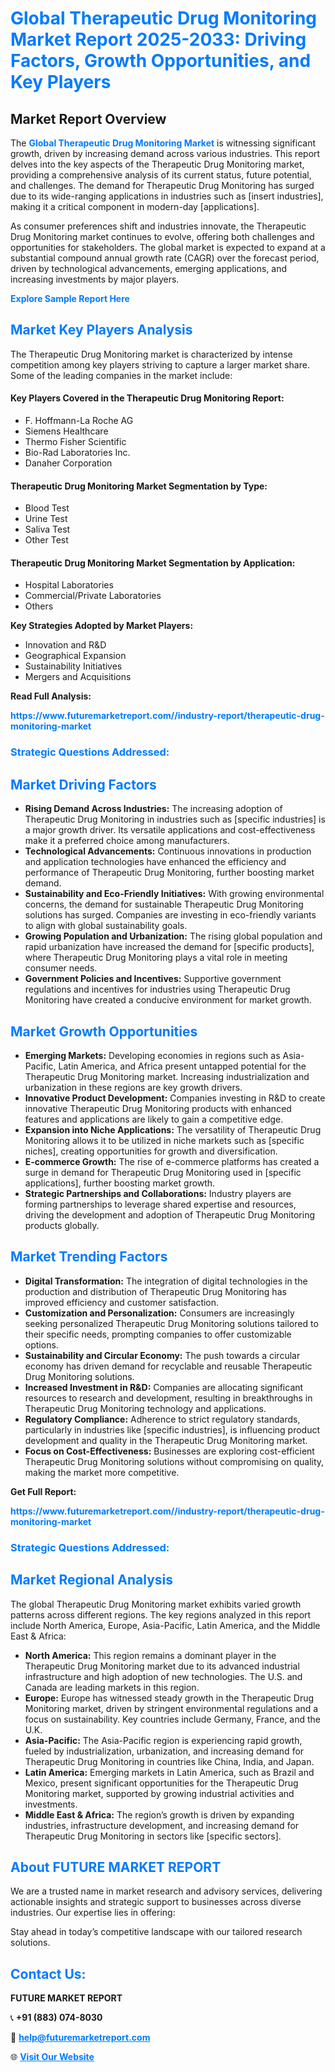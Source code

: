<h1 style="color: #007BFF;">Global Therapeutic Drug Monitoring Market Report 2025-2033: Driving Factors, Growth Opportunities, and Key Players</h1>

<section id="overview">
<h2>Market Report Overview</h2>
<p>The <a href="https://www.futuremarketreport.com//industry-report/therapeutic-drug-monitoring-market" style="color: #007BFF; text-decoration: none;"><strong>Global Therapeutic Drug Monitoring Market</strong></a> is witnessing significant growth, driven by increasing demand across various industries. This report delves into the key aspects of the Therapeutic Drug Monitoring market, providing a comprehensive analysis of its current status, future potential, and challenges. The demand for Therapeutic Drug Monitoring has surged due to its wide-ranging applications in industries such as [insert industries], making it a critical component in modern-day [applications].</p>
<p>As consumer preferences shift and industries innovate, the Therapeutic Drug Monitoring market continues to evolve, offering both challenges and opportunities for stakeholders. The global market is expected to expand at a substantial compound annual growth rate (CAGR) over the forecast period, driven by technological advancements, emerging applications, and increasing investments by major players.</p>
</section>

<section id="overview">
<p><a href="https://www.futuremarketreport.com//request-sample/reportId=88386" style="color: #007BFF; text-decoration: none;"><strong>Explore Sample Report Here</strong></a></p>
</section>

<section id="key-players">
<h2 style="color: #007BFF;">Market Key Players Analysis</h2>
<p>The Therapeutic Drug Monitoring market is characterized by intense competition among key players striving to capture a larger market share. Some of the leading companies in the market include:</p>
<h4>Key Players Covered in the Therapeutic Drug Monitoring Report:</h4>
<ul><li>F. Hoffmann-La Roche AG</li><li>Siemens Healthcare</li><li>Thermo Fisher Scientific</li><li>Bio-Rad Laboratories Inc.</li><li>Danaher Corporation</li></ul>
<h4>Therapeutic Drug Monitoring Market Segmentation by Type:</h4>
<ul><li>Blood Test</li><li>Urine Test</li><li>Saliva Test</li><li>Other Test</li></ul>

<h4>Therapeutic Drug Monitoring Market Segmentation by Application:</h4>
<ul><li>Hospital Laboratories</li><li>Commercial/Private Laboratories</li><li>Others</li></ul>
<p><strong>Key Strategies Adopted by Market Players:</strong></p>
<ul>
<li>Innovation and R&D</li>
<li>Geographical Expansion</li>
<li>Sustainability Initiatives</li>
<li>Mergers and Acquisitions</li>
</ul>
</section>

<section>
<p><strong>Read Full Analysis: </strong></p><a href="https://www.futuremarketreport.com//industry-report/therapeutic-drug-monitoring-market" style="color: #007BFF; text-decoration: none;"><strong>https://www.futuremarketreport.com//industry-report/therapeutic-drug-monitoring-market</strong></a>
<h3 style="color: #007BFF;">Strategic Questions Addressed:</h3>
</section>

<section id="driving-factors">
<h2 style="color: #007BFF;">Market Driving Factors</h2>
<ul>
<li><strong>Rising Demand Across Industries:</strong> The increasing adoption of Therapeutic Drug Monitoring in industries such as [specific industries] is a major growth driver. Its versatile applications and cost-effectiveness make it a preferred choice among manufacturers.</li>
<li><strong>Technological Advancements:</strong> Continuous innovations in production and application technologies have enhanced the efficiency and performance of Therapeutic Drug Monitoring, further boosting market demand.</li>
<li><strong>Sustainability and Eco-Friendly Initiatives:</strong> With growing environmental concerns, the demand for sustainable Therapeutic Drug Monitoring solutions has surged. Companies are investing in eco-friendly variants to align with global sustainability goals.</li>
<li><strong>Growing Population and Urbanization:</strong> The rising global population and rapid urbanization have increased the demand for [specific products], where Therapeutic Drug Monitoring plays a vital role in meeting consumer needs.</li>
<li><strong>Government Policies and Incentives:</strong> Supportive government regulations and incentives for industries using Therapeutic Drug Monitoring have created a conducive environment for market growth.</li>
</ul>
</section>

<section id="growth-opportunities">
<h2 style="color: #007BFF;">Market Growth Opportunities</h2>
<ul>
<li><strong>Emerging Markets:</strong> Developing economies in regions such as Asia-Pacific, Latin America, and Africa present untapped potential for the Therapeutic Drug Monitoring market. Increasing industrialization and urbanization in these regions are key growth drivers.</li>
<li><strong>Innovative Product Development:</strong> Companies investing in R&D to create innovative Therapeutic Drug Monitoring products with enhanced features and applications are likely to gain a competitive edge.</li>
<li><strong>Expansion into Niche Applications:</strong> The versatility of Therapeutic Drug Monitoring allows it to be utilized in niche markets such as [specific niches], creating opportunities for growth and diversification.</li>
<li><strong>E-commerce Growth:</strong> The rise of e-commerce platforms has created a surge in demand for Therapeutic Drug Monitoring used in [specific applications], further boosting market growth.</li>
<li><strong>Strategic Partnerships and Collaborations:</strong> Industry players are forming partnerships to leverage shared expertise and resources, driving the development and adoption of Therapeutic Drug Monitoring products globally.</li>
</ul>
</section>

<section id="trending-factors">
<h2 style="color: #007BFF;">Market Trending Factors</h2>
<ul>
<li><strong>Digital Transformation:</strong> The integration of digital technologies in the production and distribution of Therapeutic Drug Monitoring has improved efficiency and customer satisfaction.</li>
<li><strong>Customization and Personalization:</strong> Consumers are increasingly seeking personalized Therapeutic Drug Monitoring solutions tailored to their specific needs, prompting companies to offer customizable options.</li>
<li><strong>Sustainability and Circular Economy:</strong> The push towards a circular economy has driven demand for recyclable and reusable Therapeutic Drug Monitoring solutions.</li>
<li><strong>Increased Investment in R&D:</strong> Companies are allocating significant resources to research and development, resulting in breakthroughs in Therapeutic Drug Monitoring technology and applications.</li>
<li><strong>Regulatory Compliance:</strong> Adherence to strict regulatory standards, particularly in industries like [specific industries], is influencing product development and quality in the Therapeutic Drug Monitoring market.</li>
<li><strong>Focus on Cost-Effectiveness:</strong> Businesses are exploring cost-efficient Therapeutic Drug Monitoring solutions without compromising on quality, making the market more competitive.</li>
</ul>
</section>

<section>
<p><strong>Get Full Report: </strong></p><a href="https://www.futuremarketreport.com//industry-report/therapeutic-drug-monitoring-market" style="color: #007BFF; text-decoration: none;"><strong>https://www.futuremarketreport.com//industry-report/therapeutic-drug-monitoring-market</strong></a>
<h3 style="color: #007BFF;">Strategic Questions Addressed:</h3>
</section>


<section id="regional-analysis">
<h2 style="color: #007BFF;">Market Regional Analysis</h2>
<p>The global Therapeutic Drug Monitoring market exhibits varied growth patterns across different regions. The key regions analyzed in this report include North America, Europe, Asia-Pacific, Latin America, and the Middle East & Africa:</p>
<ul>
<li><strong>North America:</strong> This region remains a dominant player in the Therapeutic Drug Monitoring market due to its advanced industrial infrastructure and high adoption of new technologies. The U.S. and Canada are leading markets in this region.</li>
<li><strong>Europe:</strong> Europe has witnessed steady growth in the Therapeutic Drug Monitoring market, driven by stringent environmental regulations and a focus on sustainability. Key countries include Germany, France, and the U.K.</li>
<li><strong>Asia-Pacific:</strong> The Asia-Pacific region is experiencing rapid growth, fueled by industrialization, urbanization, and increasing demand for Therapeutic Drug Monitoring in countries like China, India, and Japan.</li>
<li><strong>Latin America:</strong> Emerging markets in Latin America, such as Brazil and Mexico, present significant opportunities for the Therapeutic Drug Monitoring market, supported by growing industrial activities and investments.</li>
<li><strong>Middle East & Africa:</strong> The region’s growth is driven by expanding industries, infrastructure development, and increasing demand for Therapeutic Drug Monitoring in sectors like [specific sectors].</li>
</ul>
</section>

<footer>
<h2 style="color: #007BFF;">About FUTURE MARKET REPORT</h2>
<p>We are a trusted name in market research and advisory services, delivering actionable insights and strategic support to businesses across diverse industries. Our expertise lies in offering:</p>

<p>Stay ahead in today’s competitive landscape with our tailored research solutions.</p>

<h2 style="color: #007BFF;">Contact Us:</h2>
<p><strong>FUTURE MARKET REPORT</strong></p>
<p>📞 <strong>+91 (883) 074-8030</strong></p>
<p>📧 <strong><a href="mailto:help@futuremarketreport.com" style="color: #007BFF;">help@futuremarketreport.com</a></strong></p>
<p>🌐 <strong><a href="https://www.futuremarketreport.com/" style="color: #007BFF;">Visit Our Website</a></strong></p>
</footer>